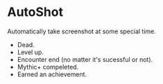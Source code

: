 # AutoShot

Automatically take screenshot at some special time.

* Dead.
* Level up.
* Encounter end (no matter it's sucessful or not).
* Mythic+ compeleted.
* Earned an achievement.

